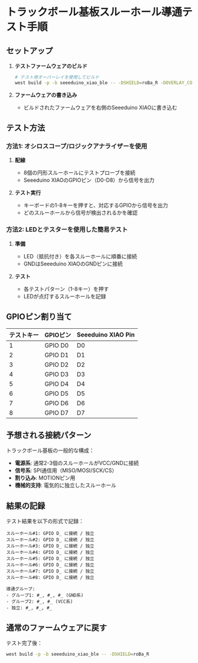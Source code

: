 # トラックボール基板スルーホール導通テスト手順

## セットアップ

1. **テストファームウェアのビルド**
   ```bash
   # テスト用オーバーレイを使用してビルド
   west build -p -b seeeduino_xiao_ble -- -DSHIELD=roBa_R -DOVERLAY_CONFIG=roBa_R_test.overlay -DKEYMAP_FILE=roBa_test.keymap
   ```

2. **ファームウェアの書き込み**
   - ビルドされたファームウェアを右側のSeeeduino XIAOに書き込む

## テスト方法

### 方法1: オシロスコープ/ロジックアナライザーを使用

1. **配線**
   - 8個の円形スルーホールにテストプローブを接続
   - Seeeduino XIAOのGPIOピン（D0-D8）から信号を出力

2. **テスト実行**
   - キーボードの1-8キーを押すと、対応するGPIOから信号を出力
   - どのスルーホールから信号が検出されるかを確認

### 方法2: LEDとテスターを使用した簡易テスト

1. **準備**
   - LED（抵抗付き）を各スルーホールに順番に接続
   - GNDはSeeeduino XIAOのGNDピンに接続

2. **テスト**
   - 各テストパターン（1-8キー）を押す
   - LEDが点灯するスルーホールを記録

## GPIOピン割り当て

| テストキー | GPIOピン | Seeeduino XIAO Pin |
|-----------|----------|-------------------|
| 1 | GPIO D0 | D0 |
| 2 | GPIO D1 | D1 |
| 3 | GPIO D2 | D2 |
| 4 | GPIO D3 | D3 |
| 5 | GPIO D4 | D4 |
| 6 | GPIO D5 | D5 |
| 7 | GPIO D6 | D6 |
| 8 | GPIO D7 | D7 |

## 予想される接続パターン

トラックボール基板の一般的な構成：
- **電源系**: 通常2-3個のスルーホールがVCC/GNDに接続
- **信号系**: SPI通信用（MISO/MOSI/SCK/CS）
- **割り込み**: MOTIONピン用
- **機械的支持**: 電気的に独立したスルーホール

## 結果の記録

テスト結果を以下の形式で記録：

```
スルーホール#1: GPIO D_ に接続 / 独立
スルーホール#2: GPIO D_ に接続 / 独立
スルーホール#3: GPIO D_ に接続 / 独立
スルーホール#4: GPIO D_ に接続 / 独立
スルーホール#5: GPIO D_ に接続 / 独立
スルーホール#6: GPIO D_ に接続 / 独立
スルーホール#7: GPIO D_ に接続 / 独立
スルーホール#8: GPIO D_ に接続 / 独立

導通グループ:
- グループ1: #_, #_, #_ (GND系)
- グループ2: #_, #_ (VCC系)
- 独立: #_, #_, #_
```

## 通常のファームウェアに戻す

テスト完了後：
```bash
west build -p -b seeeduino_xiao_ble -- -DSHIELD=roBa_R
```